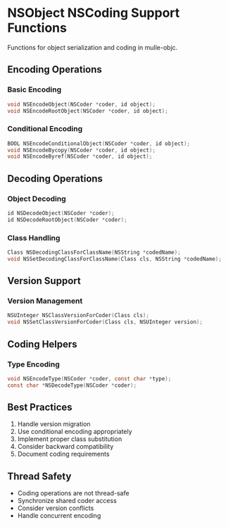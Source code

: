 # NSObject NSCoding Support Functions

Functions for object serialization and coding in mulle-objc.

## Encoding Operations

### Basic Encoding
```c
void NSEncodeObject(NSCoder *coder, id object);
void NSEncodeRootObject(NSCoder *coder, id object);
```

### Conditional Encoding
```c
BOOL NSEncodeConditionalObject(NSCoder *coder, id object);
void NSEncodeBycopy(NSCoder *coder, id object);
void NSEncodeByref(NSCoder *coder, id object);
```

## Decoding Operations

### Object Decoding
```c
id NSDecodeObject(NSCoder *coder);
id NSDecodeRootObject(NSCoder *coder);
```

### Class Handling
```c
Class NSDecodingClassForClassName(NSString *codedName);
void NSSetDecodingClassForClassName(Class cls, NSString *codedName);
```

## Version Support

### Version Management
```c
NSUInteger NSClassVersionForCoder(Class cls);
void NSSetClassVersionForCoder(Class cls, NSUInteger version);
```

## Coding Helpers

### Type Encoding
```c
void NSEncodeType(NSCoder *coder, const char *type);
const char *NSDecodeType(NSCoder *coder);
```

## Best Practices

1. Handle version migration
2. Use conditional encoding appropriately
3. Implement proper class substitution
4. Consider backward compatibility
5. Document coding requirements

## Thread Safety

- Coding operations are not thread-safe
- Synchronize shared coder access
- Consider version conflicts
- Handle concurrent encoding
